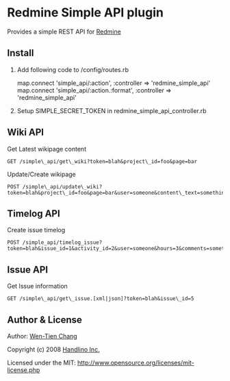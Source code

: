 # Redmine Simple API plugin

Provides a simple REST API for [Redmine](http://www.redmine.org/)

## Install

1. Add following code to /config/routes.rb

    map.connect 'simple\_api/:action', :controller => 'redmine\_simple\_api'
    map.connect 'simple\_api/:action.:format', :controller => 'redmine\_simple\_api'
    
2. Setup SIMPLE\_SECRET\_TOKEN in redmine\_simple\_api\_controller.rb

## Wiki API

Get Latest wikipage content

    GET /simple\_api/get\_wiki?token=blah&project\_id=foo&page=bar
    
Update/Create wikipage

    POST /simple\_api/update\_wiki?token=blah&project\_id=foo&page=bar&user=someone&content\_text=something

## Timelog API

Create issue timelog

    POST /simple_api/timelog_issue?token=blah&issue_id=1&activity_id=2&user=someone&hours=3&comments=something  

## Issue API

Get Issue information

    GET /simple\_api/get\_issue.[xml|json]?token=blah&issue\_id=5
  
## Author & License

Author: [Wen-Tien Chang](mailto:ihower@handlino.com)

Copyright (c) 2008 [Handlino Inc.](http://handlino.com)

Licensed under the MIT: http://www.opensource.org/licenses/mit-license.php

